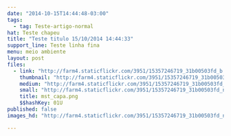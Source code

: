 ```yaml
---
date: "2014-10-15T14:44:48-03:00"
tags:
  - tag: Teste-artigo-normal
hat: Teste chapeu
title: "Teste titulo 15/10/2014 14:44:33"
support_line: Teste linha fina
menu: meio ambiente
layout: post
files:
  - link: "http://farm4.staticflickr.com/3951/15357246719_31b00503fd_b.jpg"
    thumbnail: "http://farm4.staticflickr.com/3951/15357246719_31b00503fd_t.jpg"
    medium: "http://farm4.staticflickr.com/3951/15357246719_31b00503fd_z.jpg"
    small: "http://farm4.staticflickr.com/3951/15357246719_31b00503fd_n.jpg"
    title: mst_capa.png
    $$hashKey: 01U
published: false
images_hd: "http://farm4.staticflickr.com/3951/15357246719_31b00503fd_n.jpg"

---
```

